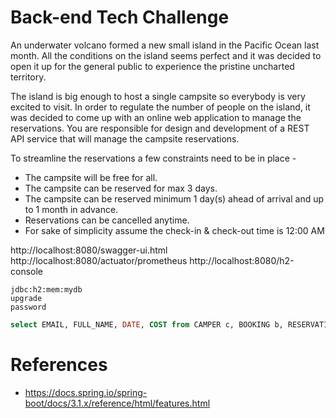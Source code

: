 # Back-end Tech Challenge
An underwater volcano formed a new small island in the Pacific Ocean last month. All the conditions on the island seems perfect and it was
decided to open it up for the general public to experience the pristine uncharted territory.

The island is big enough to host a single campsite so everybody is very excited to visit. In order to regulate the number of people on the island, it
was decided to come up with an online web application to manage the reservations. You are responsible for design and development of a REST
API service that will manage the campsite reservations.

To streamline the reservations a few constraints need to be in place -
* The campsite will be free for all.
* The campsite can be reserved for max 3 days.
* The campsite can be reserved minimum 1 day(s) ahead of arrival and up to 1 month in advance.
* Reservations can be cancelled anytime.
* For sake of simplicity assume the check-in & check-out time is 12:00 AM



http://localhost:8080/swagger-ui.html
http://localhost:8080/actuator/prometheus
http://localhost:8080/h2-console
```
jdbc:h2:mem:mydb
upgrade
password
```
```sql
select EMAIL, FULL_NAME, DATE, COST from CAMPER c, BOOKING b, RESERVATION r where c.ID = b.CAMPER_ID and b.ID = r.BOOKING_ID
```

# References
* https://docs.spring.io/spring-boot/docs/3.1.x/reference/html/features.html